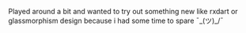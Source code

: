 Played around a bit and wanted to try out something new like rxdart or glassmorphism design because i had some time to spare ¯\_(ツ)_/¯
